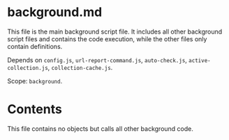 # background.md

This file is the main background script file. It includes all other background script files and contains the code execution, while the other files only contain definitions.

Depends on `config.js`, `url-report-command.js`, `auto-check.js`, `active-collection.js`, `collection-cache.js`.

Scope: `background`.

# Contents

This file contains no objects but calls all other background code.